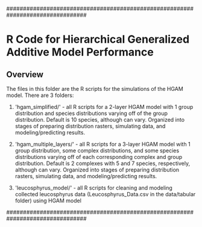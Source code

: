 ################################################################################
# R Code for Hierarchical Generalized Additive Model Performance

## Overview
The files in this folder are the R scripts for the simulations of the HGAM
model. There are 3 folders:
1. 'hgam_simplified/' - all R scripts for a 2-layer HGAM model with 1 group
distribution and species distributions varying off of the group distribution. 
Default is 10 species, although can vary. Organized into stages of preparing
distribution rasters, simulating data, and modeling/predicting results.

2. 'hgam_multiple_layers/' - all R scripts for a 3-layer HGAM model with 1 group
distribution, some complex distributions, and some species distributions
varying off of each corresponding complex and group distribution. Default is
2 complexes with 5 and 7 species, respectively, although can vary. Organized
into stages of preparing distribution rasters, simulating data, and 
modeling/predicting results.

3. 'leucosphyrus_model/' - all R scripts for cleaning and modeling collected
leucosphyrus data (Leucosphyrus_Data.csv in the data/tabular folder) using
HGAM model

################################################################################

